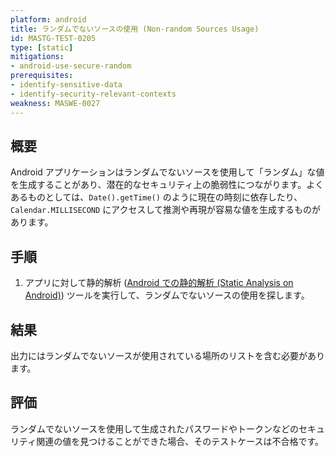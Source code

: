 ```yaml
---
platform: android
title: ランダムでないソースの使用 (Non-random Sources Usage)
id: MASTG-TEST-0205
type: [static]
mitigations:
- android-use-secure-random
prerequisites:
- identify-sensitive-data
- identify-security-relevant-contexts
weakness: MASWE-0027
---
```


## 概要

Android アプリケーションはランダムでないソースを使用して「ランダム」な値を生成することがあり、潜在的なセキュリティ上の脆弱性につながります。よくあるものとしては、`Date().getTime()` のように現在の時刻に依存したり、`Calendar.MILLISECOND` にアクセスして推測や再現が容易な値を生成するものがあります。

## 手順

1. アプリに対して静的解析 ([Android での静的解析 (Static Analysis on Android)](../../techniques/android/MASTG-TECH-0014.md)) ツールを実行して、ランダムでないソースの使用を探します。

## 結果

出力にはランダムでないソースが使用されている場所のリストを含む必要があります。

## 評価

ランダムでないソースを使用して生成されたパスワードやトークンなどのセキュリティ関連の値を見つけることができた場合、そのテストケースは不合格です。
